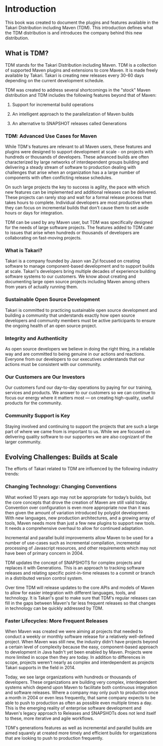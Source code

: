 # Introduction

This book was created to document the plugins and features available in the
Takari Distribution including Maven (TDM). This introduction defines what the
TDM distribution is and introduces the company behind this new
distribution.

## What is TDM?

TDM stands for the Takari Distribution including Maven. TDM is a collection of
supported Maven plugins and extensions to core Maven. It is made freely
available by Takari. Takari is creating new releases every 30-60 days depending
on the current development schedule.

TDM was created to address several shortcomings in the "stock" Maven
distribution and TDM includes the following features beyond that of Maven:

1. Support for incremental build operations

1. An intelligent approach to the parallelization of Maven builds

1. An alternative to SNAPSHOT releases called Generations

### TDM: Advanced Use Cases for Maven

While TDM's features are relevant to all Maven users, these features and
plugins were designed to support development at scale - on projects with
hundreds or thousands of developers. These advanced builds are often
characterized by large networks of interdependent groups building and delivering
a steady stream of software to production dealing with challenges that arise
when an organization has a a large number of components with often conflicting
release schedules.

On such large projects the key to success is agility, the pace with which new
features can be implemented and additional releases can be delivered. These
projects can rarely stop and wait for a formal release process that takes hours
to complete. Individual developers are most productive when they can focus on
incremental builds that don't cause them to set aside hours or days for
integration.

TDM can be used by any Maven user, but TDM was specifically designed for the
needs of large software projects. The features added to TDM cater to issues that
arise when hundreds or thousands of developers are collaborating on fast-moving
projects.

### What is Takari?

Takari is a company founded by Jason van Zyl focused on creating software to
manage component-based development and to support builds at scale. Takari's
developers bring multiple decades of experience building software systems to our
customers. We know about creating and documenting large open source projects
including Maven among others from years of actually running them.

### Sustainable Open Source Development

Takari is committed to practicing sustainable open source development and
building a community that understands exactly how open source developers and
community members must be active participants to ensure the ongoing health of an
open source project.

### Integrity and Authenticity

As open source developers we believe in doing the right thing, in a reliable
way and are committed to being genuine in our actions and reactions. Everyone
from our developers to our executives understands that our actions must be
consistent with our community.

### Our Customers are Our Investors

Our customers fund our day-to-day operations by paying for our training,
services and products. We answer to our customers so we can continue to focus
our energy where it matters most — on creating high-quality, useful products for
the community.

### Community Support is Key

Staying involved and continuing to support the projects that are such a large
part of where we came from is important to us. While we are focused on
delivering quality software to our supporters we are also cognizant of the
larger community.

## Evolving Challenges: Builds at Scale

The efforts of Takari related to TDM are influenced by the following industry
trends:

### Changing Technology: Changing Conventions

What worked 10 years ago may not be appropriate for today’s builds, but the
core concepts that drove the creation of Maven are still valid today. Convention
over configuration is even more appropriate now than it was then given the
amount of variation introduced by polyglot development. With new languages, new
production architectures, and a growing array of tools, Maven needs more than
just a few new plugins to support new tools. It needs a comprehensive overhaul
to allow for continued adaptation.

Incremental and parallel build improvements allow Maven to be used for a number
of use-cases such as incremental compilation, incremental processing of
Javascript resources, and other requirements which may not have been of primary
concern in 2004.

TDM updates the concept of SNAPSHOTS for complex projects and replaces it with
Generations. This is an approach to tracking software releases and relating
specific point-in-time releases to a commit or branch in a distributed version
control system.

Over time TDM will release updates to the core APIs and models of Maven to
allow for easier integration with different languages, tools, and technology. It
is Takari's goal to make sure that TDM's regular releases can fill in the gaps
between Maven's far less frequent releases so that changes in technology can be
quickly addressed by TDM.

### Faster Lifecycles: More Frequent Releases

When Maven was created we were aiming at projects that needed to conduct a
weekly or monthly software release for a relatively well-defined project. When
Maven was still new, the industry didn't have projects beyond a certain level of
complexity because the easy, component-based approach to development in Java
hadn't yet been enabled by Maven. Projects were more limited in scope then they
are today. In addition to differences in scope, projects weren't nearly as
complex and interdependent as projects Takari supports in the field in 2014.

Today, we see large organizations with hundreds or thousands of developers.
These organizations are building very complex, interdependent systems which
depend upon Maven to facilitate both continuous integration and software
releases. Where a company may only push to production once a month in 2004 or
even less frequently, that same company expects to be able to push to production
as often as possible even multiple times a day. This is the emerging reality of
enterprise software development and Maven's legacy approach to Releases and
SNAPSHOTs does not lend itself to these, more iterative and agile workflows.

TDM's generations features as well as incremental and parallel builds are aimed
squarely at created more timely and efficient builds for organizations that are
looking to push to production frequently.